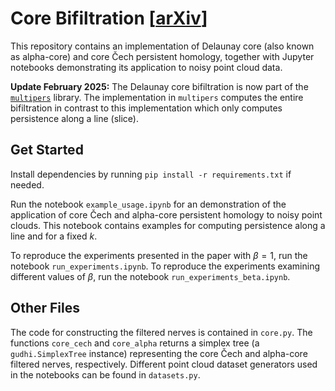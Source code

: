 # Core Bifiltration [[arXiv](https://arxiv.org/abs/2405.01214)]

This repository contains an implementation of Delaunay core (also known as alpha-core) and core Čech persistent homology, together with Jupyter notebooks demonstrating its application to noisy point cloud data.

**Update February 2025:** The Delaunay core bifiltration is now part of the [`multipers`](https://github.com/DavidLapous/multipers) library. The implementation in `multipers` computes the entire bifiltration in contrast to this implementation which only computes persistence along a line (slice).

## Get Started

Install dependencies by running `pip install -r requirements.txt` if needed.

Run the notebook `example_usage.ipynb` for an demonstration of the application of core Čech and alpha-core persistent homology to noisy point clouds. This notebook contains examples for computing persistence along a line and for a fixed $k$.

To reproduce the experiments presented in the paper with $\beta=1$, run the notebook `run_experiments.ipynb`. To reproduce the experiments examining different values of $\beta$, run the notebook `run_experiments_beta.ipynb`.

## Other Files

The code for constructing the filtered nerves is contained in `core.py`. The functions `core_cech` and `core_alpha` returns a simplex tree (a `gudhi.SimplexTree` instance) representing the core Čech and alpha-core filtered nerves, respectively. Different point cloud dataset generators used in the notebooks can be found in `datasets.py`.

